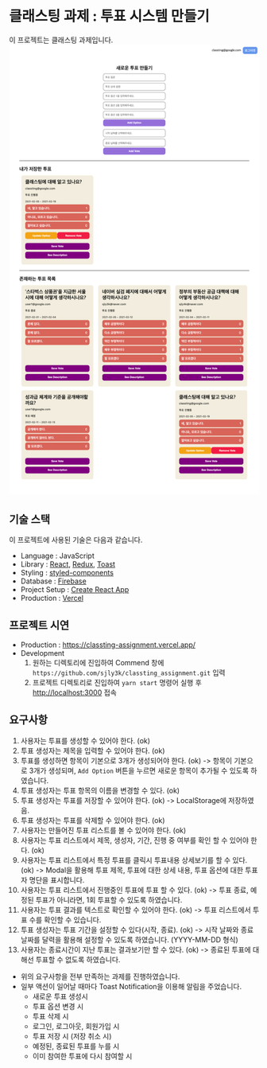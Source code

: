 # 클래스팅 과제 : 투표 시스템 만들기

이 프로젝트는 클래스팅 과제입니다.
![](/images/classting-assignment.png)

## 기술 스택

이 프로젝트에 사용된 기술은 다음과 같습니다.
- Language : JavaScript
- Library : [React](https://github.com/facebook/react/), [Redux](https://github.com/reduxjs/redux), [Toast](https://github.com/fkhadra/react-toastify)
- Styling : [styled-components](https://github.com/styled-components/styled-components)
- Database : [Firebase](https://github.com/firebase/)
- Project Setup : [Create React App](https://github.com/facebook/create-react-app)
- Production : [Vercel](https://github.com/vercel/vercel)

## 프로젝트 시연
- Production : https://classting-assignment.vercel.app/
- Development 
	1. 원하는 디렉토리에 진입하여 Commend 창에 `https://github.com/sjly3k/classting_assignment.git` 입력
	2. 프로젝트 디렉토리로 진입하여 `yarn start` 명령어 실행 후 [http://localhost:3000](http://localhost:3000) 접속

## 요구사항
1. 사용자는 투표를 생성할 수 있어야 한다. (ok)
2. 투표 생성자는 제목을 입력할 수 있어야 한다. (ok)
3. 투표를 생성하면 항목이 기본으로 3개가 생성되어야 한다. (ok) -> 항목이 기본으로 3개가 생성되며, `Add Option` 버튼을 누르면 새로운 항목이 추가될 수 있도록 하였습니다.
4. 투표 생성자는 투표 항목의 이름을 변경할 수 있다. (ok)
5. 투표 생성자는 투표를 저장할 수 있어야 한다. (ok) -> LocalStorage에 저장하였음.
6. 투표 생성자는 투표를 삭제할 수 있어야 한다. (ok)
7. 사용자는 만들어진 투표 리스트를 볼 수 있어야 한다. (ok)
8. 사용자는 투표 리스트에서 제목, 생성자, 기간, 진행 중 여부를 확인 할 수 있어야 한다. (ok)
9. 사용자는 투표 리스트에서 특정 투표를 클릭시 투표내용 상세보기를 할 수 있다. (ok) -> Modal을 활용해 투표 제목, 투표에 대한 상세 내용, 투표 옵션에 대한 투표자 명단을 표시합니다.
10. 사용자는 투표 리스트에서 진행중인 투표에 투표 할 수 있다. (ok) -> 투표 종료, 예정된 투표가 아니라면, 1회 투표할 수 있도록 하였습니다.
11. 사용자는 투표 결과를 텍스트로 확인할 수 있어야 한다. (ok) -> 투표 리스트에서 투표 수를 확인할 수 있습니다. 
12. 투표 생성자는 투표 기간을 설정할 수 있다(시작, 종료). (ok) -> 시작 날짜와 종료 날짜를 달력을 활용해 설정할 수 있도록 하였습니다. (YYYY-MM-DD 형식)
13. 사용자는 종료시간이 지난 투표는 결과보기만 할 수 있다. (ok) -> 종료된 투표에 대해선 투표할 수 없도록 하였습니다.

- 위의 요구사항을 전부 만족하는 과제를 진행하였습니다.
- 일부 액션이 일어날 때마다 Toast Notification을 이용해 알림을 주었습니다.
	- 새로운 투표 생성시
	- 투표 옵션 변경 시
	- 투표 삭제 시 
	- 로그인, 로그아웃, 회원가입 시
	- 투표 저장 시 (저장 취소 시)
	- 예정된, 종료된 투표를 누를 시
	- 이미 참여한 투표에 다시 참여할 시
